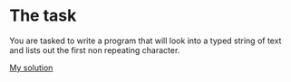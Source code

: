 # The task
You are tasked to write a program that will look into a typed string of text and lists out the first non repeating character.

[My solution](https://github.com/BeanGreen247/Coding-Interview-Questions/blob/master/Python/First_Non_Repeating_Character/firstnonrepetingcharacter.py)
